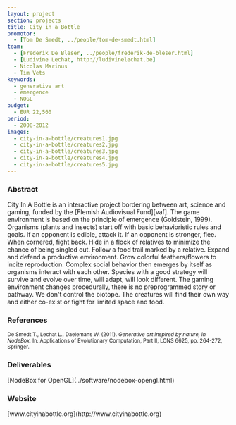 ```yaml
---
layout: project
section: projects
title: City in a Bottle
promotor:
  - [Tom De Smedt, ../people/tom-de-smedt.html]
team:
  - [Frederik De Bleser, ../people/frederik-de-bleser.html]
  - [Ludivine Lechat, http://ludivinelechat.be]
  - Nicolas Marinus
  - Tim Vets
keywords:
  - generative art
  - emergence
  - NOGL
budget:
  - EUR 22,560
period:
  - 2008-2012
images:
  - city-in-a-bottle/creatures1.jpg
  - city-in-a-bottle/creatures2.jpg
  - city-in-a-bottle/creatures3.jpg
  - city-in-a-bottle/creatures4.jpg
  - city-in-a-bottle/creatures5.jpg
---
```


<h3>Abstract</h3>
City In A Bottle is an interactive project bordering between art, science and gaming, funded by the [Flemish Audiovisual Fund][vaf]. The game environment is based on the principle of emergence (Goldstein, 1999). Organisms (plants and insects) start off with basic behavioristic rules and goals. If an opponent is edible, attack it. If an opponent is stronger, flee. When cornered, fight back. Hide in a flock of relatives to minimize the chance of being singled out. Follow a food trail marked by a relative. Expand and defend a productive environment. Grow colorful feathers/flowers to incite reproduction. Complex social behavior then emerges by itself as organisms interact with each other. Species with a good strategy will survive and evolve over time, will adapt, will look different. The gaming environment changes procedurally, there is no preprogrammed story or pathway. We don't control the biotope. The creatures will find their own way and either co-exist or fight for limited space and food.

<h3>References</h3>
<p class="cite"><small>De Smedt T., Lechat L., Daelemans W. (2011). <cite>Generative art inspired by nature, in NodeBox.</cite> In: Applications of Evolutionary Computation, Part II, LCNS 6625, pp. 264-272, Springer.</small></p>

<h3>Deliverables</h3>
[NodeBox for OpenGL](../software/nodebox-opengl.html)

<h3>Website</h3>
[www.cityinabottle.org](http://www.cityinabottle.org)

[vaf]: http://www.vaf.be/